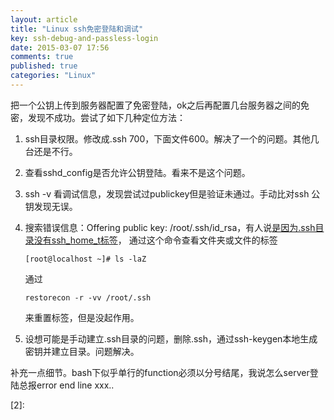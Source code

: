 ```yaml
---
layout: article
title: "Linux ssh免密登陆和调试"
key: ssh-debug-and-passless-login
date: 2015-03-07 17:56
comments: true
published: true
categories: "Linux"
---
```

   把一个公钥上传到服务器配置了免密登陆，ok之后再配置几台服务器之间的免密，发现不成功。尝试了如下几种定位方法：

 1. ssh目录权限。修改成.ssh 700，下面文件600。解决了一个的问题。其他几台还是不行。
 2. 查看sshd_config是否允许公钥登陆。看来不是这个问题。
 2. ssh -v 看调试信息，发现尝试过publickey但是验证未通过。手动比对ssh 公钥发现无误。
 3. 搜索错误信息：Offering public key: /root/.ssh/id_rsa，有人说[是因为.ssh目录没有ssh_home_t标签][1]， 通过这个命令查看文件夹或文件的标签

		[root@localhost ~]# ls -laZ
	
	通过
		
		restorecon -r -vv /root/.ssh

	来重置标签，但是没起作用。

 4. 设想可能是手动建立.ssh目录的问题，删除.ssh，通过ssh-keygen本地生成密钥并建立目录。问题解决。

   补充一点细节。bash下似乎单行的function必须以分号结尾，我说怎么server登陆总报error end line xxx..


 [1]: http://segmentfault.com/q/1010000000445726   "CentOS SSH公钥登录问题"
 [2]: